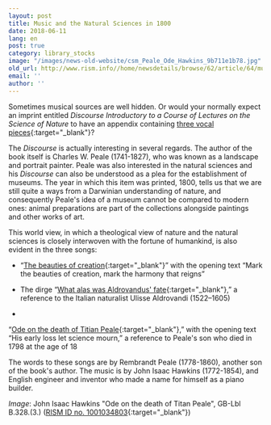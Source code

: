 ```yaml
---
layout: post
title: Music and the Natural Sciences in 1800
date: 2018-06-11
lang: en
post: true
category: library_stocks
image: "/images/news-old-website/csm_Peale_Ode_Hawkins_9b711e1b78.jpg"
old_url: http://www.rism.info//home/newsdetails/browse/62/article/64/music-and-the-natural-sciences-in-1800.html
email: ''
author: ''
---
```


Sometimes musical sources are well hidden. Or would your normally expect an imprint entitled _Discourse Introductory to a Course of Lectures on the Science of Nature_ to have an appendix containing [three vocal pieces](https://opac.rism.info/search?id=00000990026614&Language=en){:target="_blank"}?

The _Discourse_ is actually interesting in several regards. The author of the book itself is Charles W. Peale (1741-1827), who was known as a landscape and portrait painter. Peale was also interested in the natural sciences and his _Discourse_ can also be understood as a plea for the establishment of museums. The year in which this item was printed, 1800, tells us that we are still quite a ways from a Darwinian understanding of nature, and consequently Peale's idea of a museum cannot be compared to modern ones: animal preparations are part of the collections alongside paintings and other works of art.

This world view, in which a theological view of nature and the natural sciences is closely interwoven with the fortune of humankind, is also evident in the three songs:

- “[The beauties of creation](https://opac.rism.info/search?id=1001034800&Language=en){:target="_blank"}” with the opening text “Mark the beauties of creation, mark the harmony that reigns”

- The dirge “[What alas was Aldrovandus' fate](https://opac.rism.info/search?id=1001034802&Language=en){:target="_blank"},” a reference to the Italian naturalist Ulisse Aldrovandi (1522–1605)

-

“[Ode on the death of Titian Peale](https://opac.rism.info/search?id=1001034803&Language=en){:target="_blank"},” with the opening text “His early loss let science mourn,” a reference to Peale's son who died in 1798 at the age of 18


The words to these songs are by Rembrandt Peale (1778-1860), another son of the book's author. The music is by John Isaac Hawkins (1772-1854), and English engineer and inventor who made a name for himself as a piano builder.


_Image_: John Isaac Hawkins "Ode on the death of Titan Peale", GB-Lbl B.328.(3.) ([RISM ID no. 1001034803](https://opac.rism.info/search?id=1001034803){:target="_blank"})


